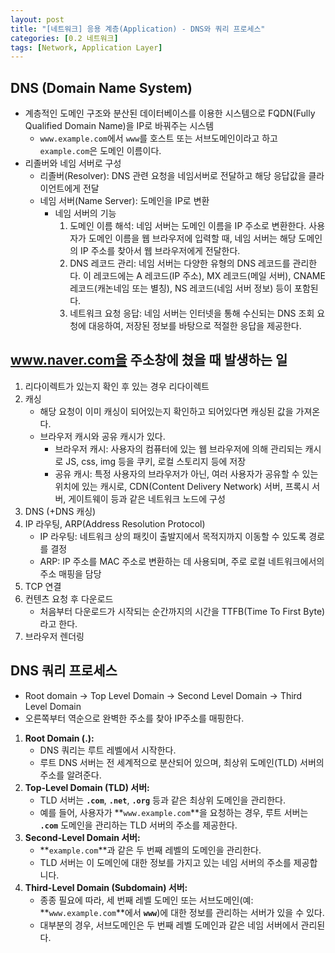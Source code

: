 ```yaml
---
layout: post
title: "[네트워크] 응용 계층(Application) - DNS와 쿼리 프로세스"
categories: [0.2 네트워크]
tags: [Network, Application Layer]
---
```


## DNS (Domain Name System)

- 계층적인 도메인 구조와 분산된 데이터베이스를 이용한 시스템으로 FQDN(Fully Qualified Domain Name)을 IP로 바꿔주는 시스템
  - `www.example.com`에서 `www`를 호스트 또는 서브도메인이라고 하고 `example.com`은 도메인 이름이다.
- 리졸버와 네임 서버로 구성
  - 리졸버(Resolver): DNS 관련 요청을 네임서버로 전달하고 해당 응답값을 클라이언트에게 전달
  - 네임 서버(Name Server): 도메인을 IP로 변환
    - 네임 서버의 기능
      1. 도메인 이름 해석: 네임 서버는 도메인 이름을 IP 주소로 변환한다. 사용자가 도메인 이름을 웹 브라우저에 입력할 때, 네임 서버는 해당 도메인의 IP 주소를 찾아서 웹 브라우저에게 전달한다.
      2. DNS 레코드 관리: 네임 서버는 다양한 유형의 DNS 레코드를 관리한다. 이 레코드에는 A 레코드(IP 주소), MX 레코드(메일 서버), CNAME 레코드(캐논네임 또는 별칭), NS 레코드(네임 서버 정보) 등이 포함된다.
      3. 네트워크 요청 응답: 네임 서버는 인터넷을 통해 수신되는 DNS 조회 요청에 대응하여, 저장된 정보를 바탕으로 적절한 응답을 제공한다.

## www.naver.com을 주소창에 쳤을 때 발생하는 일

1. 리다이렉트가 있는지 확인 후 있는 경우 리다이렉트
2. 캐싱
   - 해당 요청이 이미 캐싱이 되어있는지 확인하고 되어있다면 캐싱된 값을 가져온다.
   - 브라우저 캐시와 공유 캐시가 있다.
     - 브라우저 캐시: 사용자의 컴퓨터에 있는 웹 브라우저에 의해 관리되는 캐시로 JS, css, img 등을 쿠키, 로컬 스토리지 등에 저장
     - 공유 캐시: 특정 사용자의 브라우저가 아닌, 여러 사용자가 공유할 수 있는 위치에 있는 캐시로, CDN(Content Delivery Network) 서버, 프록시 서버, 게이트웨이 등과 같은 네트워크 노드에 구성
3. DNS (+DNS 캐싱)
4. IP 라우팅, ARP(Address Resolution Protocol)
   - IP 라우팅: 네트워크 상의 패킷이 출발지에서 목적지까지 이동할 수 있도록 경로를 결정
   - ARP: IP 주소를 MAC 주소로 변환하는 데 사용되며, 주로 로컬 네트워크에서의 주소 매핑을 담당
5. TCP 연결
6. 컨텐츠 요청 후 다운로드
   - 처음부터 다운로드가 시작되는 순간까지의 시간을 TTFB(Time To First Byte)라고 한다.
7. 브라우저 렌더링

## DNS 쿼리 프로세스

- Root domain → Top Level Domain → Second Level Domain → Third Level Domain
- 오른쪽부터 역순으로 완벽한 주소를 찾아 IP주소를 매핑한다.

1. **Root Domain (.):**
   - DNS 쿼리는 루트 레벨에서 시작한다.
   - 루트 DNS 서버는 전 세계적으로 분산되어 있으며, 최상위 도메인(TLD) 서버의 주소를 알려준다.
2. **Top-Level Domain (TLD) 서버:**
   - TLD 서버는 **`.com`**, **`.net`**, **`.org`** 등과 같은 최상위 도메인을 관리한다.
   - 예를 들어, 사용자가 **`www.example.com`**을 요청하는 경우, 루트 서버는 **`.com`** 도메인을 관리하는 TLD 서버의 주소를 제공한다.
3. **Second-Level Domain 서버:**
   - **`example.com`**과 같은 두 번째 레벨의 도메인을 관리한다.
   - TLD 서버는 이 도메인에 대한 정보를 가지고 있는 네임 서버의 주소를 제공합니다.
4. **Third-Level Domain (Subdomain) 서버:**
   - 종종 필요에 따라, 세 번째 레벨 도메인 또는 서브도메인(예: **`www.example.com`**에서 **`www`**)에 대한 정보를 관리하는 서버가 있을 수 있다.
   - 대부분의 경우, 서브도메인은 두 번째 레벨 도메인과 같은 네임 서버에서 관리된다.
